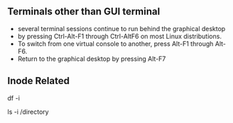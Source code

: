 ## Terminals other than GUI terminal
- several terminal sessions continue to run behind the graphical desktop
- by pressing Ctrl-Alt-F1 through Ctrl-AltF6 on most Linux distributions.
- To switch from one virtual console to another, press Alt-F1 through Alt-F6. 
- Return to the graphical desktop by pressing Alt-F7


## Inode Related
df -i

ls -i /directory
